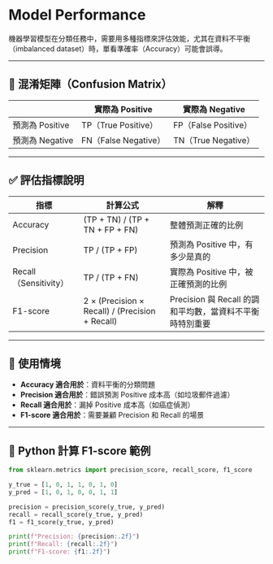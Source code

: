 # Model Performance

機器學習模型在分類任務中，需要用多種指標來評估效能，尤其在資料不平衡（imbalanced dataset）時，單看準確率（Accuracy）可能會誤導。

---

## 🔢 混淆矩陣（Confusion Matrix）

|                  | 實際為 Positive | 實際為 Negative |
|------------------|----------------|----------------|
| 預測為 Positive  | TP（True Positive） | FP（False Positive） |
| 預測為 Negative  | FN（False Negative） | TN（True Negative） |

---

## ✅ 評估指標說明

| 指標         | 計算公式                             | 解釋 |
|--------------|--------------------------------------|------|
| Accuracy     | (TP + TN) / (TP + TN + FP + FN)      | 整體預測正確的比例 |
| Precision    | TP / (TP + FP)                       | 預測為 Positive 中，有多少是真的 |
| Recall（Sensitivity） | TP / (TP + FN)              | 實際為 Positive 中，被正確預測的比例 |
| F1-score     | 2 × (Precision × Recall) / (Precision + Recall) | Precision 與 Recall 的調和平均數，當資料不平衡時特別重要 |

---

## 🧠 使用情境

- **Accuracy 適合用於**：資料平衡的分類問題
- **Precision 適合用於**：錯誤預測 Positive 成本高（如垃圾郵件過濾）
- **Recall 適合用於**：漏掉 Positive 成本高（如癌症偵測）
- **F1-score 適合用於**：需要兼顧 Precision 和 Recall 的場景

---

## 📌 Python 計算 F1-score 範例

```python
from sklearn.metrics import precision_score, recall_score, f1_score

y_true = [1, 0, 1, 1, 0, 1, 0]
y_pred = [1, 0, 1, 0, 0, 1, 1]

precision = precision_score(y_true, y_pred)
recall = recall_score(y_true, y_pred)
f1 = f1_score(y_true, y_pred)

print(f"Precision: {precision:.2f}")
print(f"Recall: {recall:.2f}")
print(f"F1-score: {f1:.2f}")
